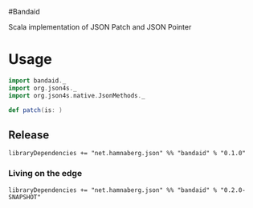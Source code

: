 #Bandaid

Scala implementation of JSON Patch and JSON Pointer



# Usage

```Scala
import bandaid._
import org.json4s._
import org.json4s.native.JsonMethods._

def patch(is: )
```



## Release

	libraryDependencies += "net.hamnaberg.json" %% "bandaid" % "0.1.0"

### Living on the edge

	libraryDependencies += "net.hamnaberg.json" %% "bandaid" % "0.2.0-SNAPSHOT"


